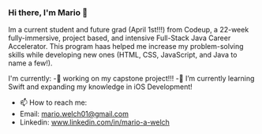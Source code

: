 ### Hi there, I'm Mario 👋

Im a current student and future grad (April 1st!!!) from Codeup, a 22-week fully-immersive, project based, and intensive Full-Stack Java Career Accelerator.  This program haas helped me increase my problem-solving skills while developing new ones (HTML, CSS, JavaScript, and Java to name a few!).  

I'm currently:
-🔭 working on my capstone project!!!
-🌱 I’m currently learning Swift and expanding my knowledge in iOS Development!
- 📫 How to reach me:
- Email: mario.welch01@gmail.com
- Linkedin: www.linkedin.com/in/mario-a-welch
<!--
**mario-a-welch/mario-a-welch** is a ✨ _special_ ✨ repository because its `README.md` (this file) appears on your GitHub profile.Here are some ideas to get you started:
-->
